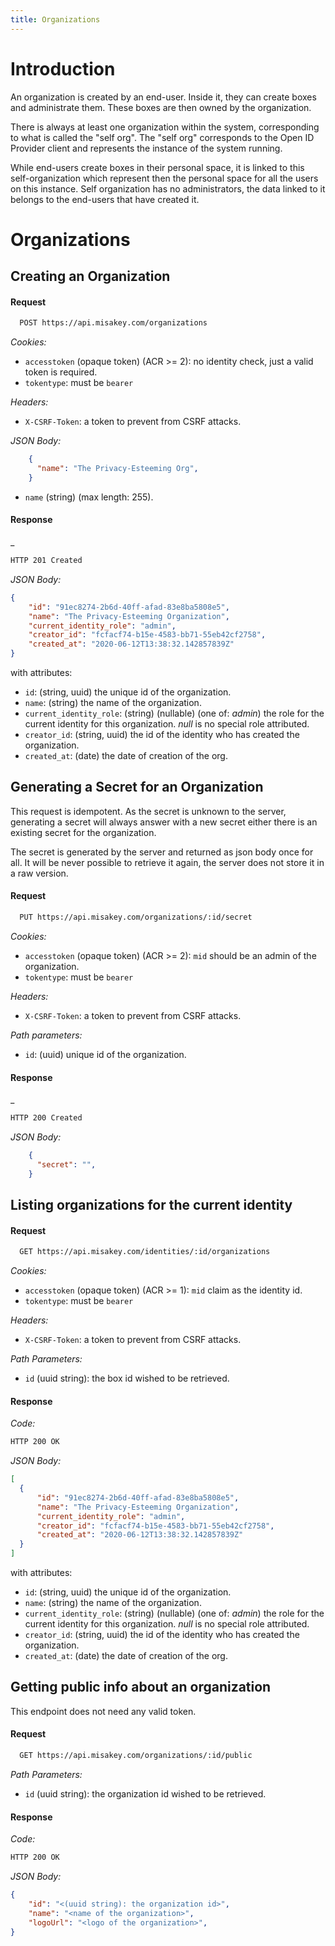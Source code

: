 ```yaml
---
title: Organizations
---
```


# Introduction

An organization is created by an end-user. Inside it, they can create boxes and administrate them. These boxes are then owned by the organization.

There is always at least one organization within the system, corresponding to what is called the "self org".
The "self org" corresponds to the Open ID Provider client and represents the instance of the system running.

While end-users create boxes in their personal space, it is linked to this self-organization which represent then the personal space for all the users on this instance.
Self organization has no administrators, the data linked to it belongs to the end-users that have created it.

# Organizations

## Creating an Organization

#### Request

```bash
  POST https://api.misakey.com/organizations
```

_Cookies:_
- `accesstoken` (opaque token) (ACR >= 2): no identity check, just a valid token is required.
- `tokentype`: must be `bearer`

_Headers:_
- `X-CSRF-Token`: a token to prevent from CSRF attacks.

_JSON Body:_
```json
    {
      "name": "The Privacy-Esteeming Org",
    }
```

- `name` (string) (max length: 255).

#### Response

_
```bash
HTTP 201 Created
```

_JSON Body:_
```json
{
    "id": "91ec8274-2b6d-40ff-afad-83e8ba5808e5",
    "name": "The Privacy-Esteeming Organization",
    "current_identity_role": "admin",
    "creator_id": "fcfacf74-b15e-4583-bb71-55eb42cf2758",
    "created_at": "2020-06-12T13:38:32.142857839Z"
}
```

with attributes:
- `id`: (string, uuid) the unique id of the organization.
- `name`: (string) the name of the organization.
- `current_identity_role`: (string) (nullable) (one of: _admin_) the role for the current identity for this organization. _null_ is no special role attributed.
- `creator_id`: (string, uuid) the id of the identity who has created the organization.
- `created_at`: (date) the date of creation of the org.


## Generating a Secret for an Organization

This request is idempotent.
As the secret is unknown to the server, generating a secret will always answer with a new secret either there is an existing secret for the organization.

The secret is generated by the server and returned as json body once for all. It will be never possible to retrieve it again, the server does not store it in a raw version.
#### Request

```bash
  PUT https://api.misakey.com/organizations/:id/secret
```

_Cookies:_
- `accesstoken` (opaque token) (ACR >= 2): `mid` should be an admin of the organization.
- `tokentype`: must be `bearer`

_Headers:_
- `X-CSRF-Token`: a token to prevent from CSRF attacks.

_Path parameters:_
- `id`: (uuid) unique id of the organization.

#### Response

_
```bash
HTTP 200 Created
```

_JSON Body:_
```json
    {
      "secret": "",
    }
```


## Listing organizations for the current identity

#### Request

```bash
  GET https://api.misakey.com/identities/:id/organizations
```

_Cookies:_
- `accesstoken` (opaque token) (ACR >= 1): `mid` claim as the identity id.
- `tokentype`: must be `bearer`

_Headers:_
- `X-CSRF-Token`: a token to prevent from CSRF attacks.

_Path Parameters:_
- `id` (uuid string): the box id wished to be retrieved.

#### Response

_Code:_
```bash
HTTP 200 OK
```

_JSON Body:_
```json
[
  {
      "id": "91ec8274-2b6d-40ff-afad-83e8ba5808e5",
      "name": "The Privacy-Esteeming Organization",
      "current_identity_role": "admin",
      "creator_id": "fcfacf74-b15e-4583-bb71-55eb42cf2758",
      "created_at": "2020-06-12T13:38:32.142857839Z"
  }
]
```

with attributes:
- `id`: (string, uuid) the unique id of the organization.
- `name`: (string) the name of the organization.
- `current_identity_role`: (string) (nullable) (one of: _admin_) the role for the current identity for this organization. _null_ is no special role attributed.
- `creator_id`: (string, uuid) the id of the identity who has created the organization.
- `created_at`: (date) the date of creation of the org.


## Getting public info about an organization

This endpoint does not need any valid token.

#### Request

```bash
  GET https://api.misakey.com/organizations/:id/public
```

_Path Parameters:_
- `id` (uuid string): the organization id wished to be retrieved.

#### Response

_Code:_
```bash
HTTP 200 OK
```

_JSON Body:_
```json
{
    "id": "<(uuid string): the organization id>",
    "name": "<name of the organization>",
    "logoUrl": "<logo of the organization>",
}
```
